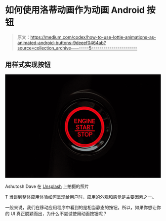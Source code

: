 # 如何使用洛蒂动画作为动画 Android 按钮

> 原文：<https://medium.com/codex/how-to-use-lottie-animations-as-animated-android-buttons-9deeef0464ab?source=collection_archive---------5----------------------->

## 用样式实现按钮

![](img/b75809c52692a0d09ddc4a5c39024c22.png)

Ashutosh Dave 在 [Unsplash](https://unsplash.com?utm_source=medium&utm_medium=referral) 上拍摄的照片

T 当谈到整体应用体验如何呈现给用户时，应用的外观和感觉是主要因素之一。

一般来说，我们在移动应用程序中看到的是相当静态的按钮。所以，如果你想让你的 UI 真正脱颖而出，为什么不尝试使用动画按钮呢？